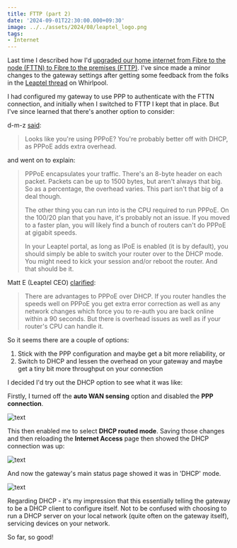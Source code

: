 ```yaml
---
title: FTTP (part 2)
date: '2024-09-01T22:30:00.000+09:30'
image: ../../assets/2024/08/leaptel_logo.png
tags:
- Internet
---
```


Last time I described how I'd [upgraded our home internet from Fibre to the node (FTTN) to Fibre to the premises (FTTP)](/2024/08/fttp). I've since made a minor changes to the gateway settings after getting some feedback from the folks in the [Leaptel thread](https://forums.whirlpool.net.au/thread/9062r7z9) on Whirlpool.

I had configured my gateway to use PPP to authenticate with the FTTN connection, and initially when I switched to FTTP I kept that in place. But I've since learned that there's another option to consider:

d-m-z [said](https://whrl.pl/RgKeQA):

> Looks like you're using PPPoE? You're probably better off with DHCP, as PPPoE adds extra overhead.

and went on to explain:

> PPPoE encapsulates your traffic. There's an 8-byte header on each packet. Packets can be up to 1500 bytes, but aren't always that big. So as a percentage, the overhead varies. This part isn't that big of a deal though.
>
> The other thing you can run into is the CPU required to run PPPoE. On the 100/20 plan that you have, it's probably not an issue. If you moved to a faster plan, you will likely find a bunch of routers can't do PPPoE at gigabit speeds.
>
> In your Leaptel portal, as long as IPoE is enabled (it is by default), you should simply be able to switch your router over to the DHCP mode. You might need to kick your session and/or reboot the router. And that should be it.

Matt E (Leaptel CEO) [clarified](https://whrl.pl/RgKeTi):

> There are advantages to PPPoE over DHCP. If you router handles the speeds well on PPPoE you get extra error correction as well as any network changes which force you to re-auth you are back online within a 90 seconds. But there is overhead issues as well as if your router's CPU can handle it.

So it seems there are a couple of options:

1. Stick with the PPP configuration and maybe get a bit more reliability, or
2. Switch to DHCP and lessen the overhead on your gateway and maybe get a tiny bit more throughput on your connection

I decided I'd try out the DHCP option to see what it was like:

Firstly, I turned off the **auto WAN sensing** option and disabled the **PPP connection**.

![text](/assets/2024/09/internet-dhcp1.png)

This then enabled me to select **DHCP routed mode**. Saving those changes and then reloading the **Internet Access** page then showed the DHCP connection was up:

![text](/assets/2024/09/internet-dhcp3.png)

And now the gateway's main status page showed it was in 'DHCP' mode.

![text](/assets/2024/09/internet-dhcp4.png)

Regarding DHCP - it's my impression that this essentially telling the gateway to be a DHCP client to configure itself. Not to be confused with choosing to run a DHCP server on your local network (quite often on the gateway itself), servicing devices on your network.

So far, so good!

